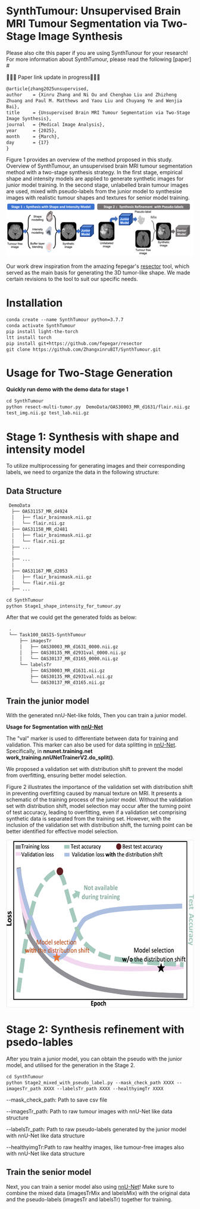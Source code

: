 # SynthTumour: Unsupervised Brain MRI Tumour Segmentation via Two-Stage Image Synthesis

Please also cite this paper if you are using SynthTunour for your research! For more information about SynthTumour, please read the following [paper] # 


🚧🚧🚧  Paper link update in progress🚧🚧🚧 

```
@article{zhang2025unsupervised,
author    = {Xinru Zhang and Ni Ou and Chenghao Liu and Zhizheng Zhuang and Paul M. Matthews and Yaou Liu and Chuyang Ye and Wenjia Bai},
title     = {Unsupervised Brain MRI Tumour Segmentation via Two-Stage Image Synthesis},
journal   = {Medical Image Analysis},
year      = {2025},
month     = {March},
day       = {17}
}
```

Figure 1 provides an overview of the method proposed in this study. Overview of SynthTumour, an unsupervised brain MRI tumour segmentation method with a two-stage synthesis strategy. In the first stage, empirical shape and intensity models are applied to generate synthetic images for junior model training. In the second stage, unlabelled brain tumour images are used, mixed with pseudo-labels from the junior model to synthesise images with realistic tumour shapes and textures for senior model training.
![image](Figs/Overview.png)


Our work drew inspiration from the amazing fepegar's [resector](https://github.com/fepegar/resector) tool, which served as the main basis for generating the 3D tumor-like shape. We made certain revisions to the tool to suit our specific needs.
# Installation
```
conda create --name SynthTumour python=3.7.7
conda activate SynthTumour
pip install light-the-torch
ltt install torch
pip install git+https://github.com/fepegar/resector
git clone https://github.com/ZhangxinruBIT/SynthTumour.git
```

# Usage for Two-Stage Generation
**Quickly run demo with the demo data for stage 1**
```
cd SynthTumour
python resect-multi-tumor.py  DemoData/OAS30003_MR_d1631/flair.nii.gz test_img.nii.gz test_lab.nii.gz

```

# Stage 1: Synthesis with shape and intensity model


To utilize multiprocessing for generating images and their corresponding labels, we need to organize the data in the following structure: 


## Data Structure


     DemoData
      ├── OAS31157_MR_d4924
      │   ├── flair_brainmask.nii.gz
      │   └── flair.nii.gz
      ├── OAS31158_MR_d2481
      │   ├── flair_brainmask.nii.gz
      │   └── flair.nii.gz
      ├── ...
      │    
      ├── ...
      │   
      ├── OAS31167_MR_d2053
      │   ├── flair_brainmask.nii.gz
      │   └── flair.nii.gz
      ├── ...
    

```
cd SynthTumour
python Stage1_shape_intensity_for_tumour.py

```

After that we could get the generated folds as below:

     .
     └── Task100_OASIS-SynthTumour
         ├── imagesTr
         │   ├── OAS30003_MR_d1631_0000.nii.gz
         │   ├── OAS30135_MR_d2931val_0000.nii.gz
         │   └── OAS30137_MR_d3165_0000.nii.gz
         └── labelsTr
             ├── OAS30003_MR_d1631.nii.gz
             ├── OAS30135_MR_d2931val.nii.gz
             └── OAS30137_MR_d3165.nii.gz


## Train the junior model

With the generated nnU-Net-like folds, Then you can train a junior model.

**Usage for Segmentation with [nnU-Net](https://github.com/MIC-DKFZ/nnUNet.git)**

The "val" marker is used to differentiate between data for training and validation. This marker can also be used for data splitting in [nnU-Net](https://github.com/MIC-DKFZ/nnUNet.git). Specifically, in **nnunet.training.net work_training.nnUNetTrainerV2.do_split()**.

We proposed a validation set with distribution shift to prevent the model from overfitting, ensuring better model selection.

Figure 2 illustrates the importance of the validation set with distribution shift in preventing overfitting caused by manual texture on MRI. It presents a schematic of the training process of the junior model. Without the validation set with distribution shift, model selection may occur after the turning point of test accuracy, leading to overfitting, even if a validation set comprising synthetic data is separated from the training set. However, with the inclusion of the validation set with distribution shift, the turning point can be better identified for effective model selection.
<div align=center><img width="650" height="450" src="Figs/training_loss.png"/></div>

# Stage 2: Synthesis refinement with psedo-lables
After you train a junior model, you can obtain the pseudo with the junior model, and utilised for the generation in the Stage 2.

```
cd SynthTumour
python Stage2_mixed_with_pseudo_label.py --mask_check_path XXXX --imagesTr_path XXXX --labelsTr_path XXXX --healthyimgTr XXXX 
```
--mask_check_path: Path to save csv file

--imagesTr_path: Path to raw tumour images with nnU-Net like data structure

--labelsTr_path: Path to raw pseudo-labels generated by the junior model with nnU-Net like data structure

--healthyimgTr:Path to raw healthy images, like tumour-free images also with nnU-Net like data structure


## Train the senior model


Next, you can train a senior model also using [nnU-Net](https://github.com/MIC-DKFZ/nnUNet.git)! Make sure to combine the mixed data (imagesTrMix and labelsMix) with the original data and the pseudo-labels (imagesTr and labelsTr) together for training.





